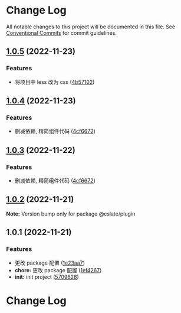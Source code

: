 # Change Log

All notable changes to this project will be documented in this file. See [Conventional Commits](https://conventionalcommits.org) for commit guidelines.

## [1.0.5](https://github.com/rojer95/dslate/compare/v1.0.4...v1.0.5) (2022-11-23)

### Features

- 将项目中 less 改为 css ([4b57102](https://github.com/rojer95/dslate/commit/4b571023267c42bc9605fc307915ed831c3c10fc))

## [1.0.4](https://github.com/rojer95/dslate/compare/v1.0.2...v1.0.4) (2022-11-23)

### Features

- 删减依赖, 精简组件代码 ([4cf6672](https://github.com/rojer95/dslate/commit/4cf6672e254b86e3b625b6bb5bcead1e631c1d20))

## [1.0.3](https://github.com/rojer95/dslate/compare/v1.0.2...v1.0.3) (2022-11-22)

### Features

- 删减依赖, 精简组件代码 ([4cf6672](https://github.com/rojer95/dslate/commit/4cf6672e254b86e3b625b6bb5bcead1e631c1d20))

## [1.0.2](https://github.com/rojer95/dslate/compare/v1.0.1...v1.0.2) (2022-11-21)

**Note:** Version bump only for package @cslate/plugin

## 1.0.1 (2022-11-21)

### Features

- 更改 package 配置 ([1e23aa7](https://github.com/rojer95/dslate/commit/1e23aa76f0ca1e0dd2dffdf035ff64f245b8d9ad))
- **chore:** 更改 package 配置 ([1ef4267](https://github.com/rojer95/dslate/commit/1ef4267ebd885e907c5d28784f767918485bca3a))
- **init:** init project ([5709628](https://github.com/rojer95/dslate/commit/570962891322b0dd7ee150cc8f49ca5c2cc0d2d4))

# Change Log
